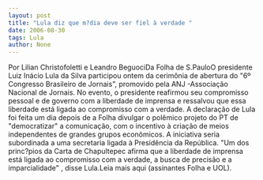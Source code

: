 ```yaml
---
layout: post
title: "Lula diz que m?dia deve ser fiel à verdade "
date: 2006-08-30
tags: Lula
author: None
---
```

Por Lilian Christofoletti e Leandro BeguociDa Folha de S.PauloO presidente Luiz Inácio Lula da Silva participou ontem da cerimônia de abertura do \"6º Congresso Brasileiro de Jornais\", promovido pela ANJ -Associação Nacional de Jornais. 
No evento, o presidente reafirmou seu compromisso pessoal e de governo com a liberdade de imprensa e ressalvou que essa liberdade está ligada ao compromisso com a verdade.
A declaração de Lula foi feita um dia depois de a Folha divulgar o polêmico projeto do PT de \"democratizar\" a comunicação, com o incentivo à criação de meios independentes de grandes grupos econômicos. A iniciativa seria subordinada a uma secretaria ligada à Presidência da República.
\"Um dos princ?pios da Carta de Chapultepec afirma que a liberdade de imprensa está ligada ao compromisso com a verdade, a busca de precisão e a imparcialidade\" , disse Lula.Leia mais aqui (assinantes Folha e UOL). 